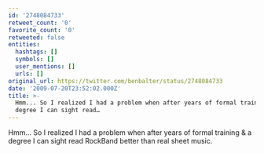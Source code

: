 ```yaml
---
id: '2748084733'
retweet_count: '0'
favorite_count: '0'
retweeted: false
entities:
  hashtags: []
  symbols: []
  user_mentions: []
  urls: []
original_url: https://twitter.com/benbalter/status/2748084733
date: '2009-07-20T23:52:02.000Z'
title: >-
  Hmm... So I realized I had a problem when after years of formal training & a
  degree I can sight read…
---
```


Hmm... So I realized I had a problem when after years of formal training & a degree I can sight read RockBand better than real sheet music.